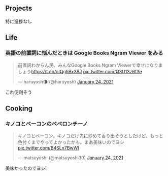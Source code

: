 ## Projects

特に進捗なし

## Life

### 英語の前置詞に悩んだときは Google Books Ngram Viewer をみる

<blockquote class="twitter-tweet"><p lang="ja" dir="ltr">前置詞わからん民、みんなGoogle Books Ngram Viewerで幸せになりましょう<a href="https://t.co/oIQghBx38J">https://t.co/oIQghBx38J</a> <a href="https://t.co/Q3U13z6f3e">pic.twitter.com/Q3U13z6f3e</a></p>&mdash; haruyosh🌘 (@haruyosh) <a href="https://twitter.com/haruyosh/status/1353354896766996480?ref_src=twsrc%5Etfw">January 24, 2021</a></blockquote> <script async src="https://platform.twitter.com/widgets.js" charset="utf-8"></script>

これ便利そう

## Cooking

### キノコとベーコンのペペロンチーノ

<blockquote class="twitter-tweet"><p lang="ja" dir="ltr">キノコとベーコン。キノコだけ先に炒めて香り出そうとしたけど、もっと色付くまでやってよかったかも。まあ美味いのでヨシ <a href="https://t.co/B4SLn7BwWl">pic.twitter.com/B4SLn7BwWl</a></p>&mdash; matsuyoshi (@matsuyoshi30) <a href="https://twitter.com/matsuyoshi30/status/1353176800709341184?ref_src=twsrc%5Etfw">January 24, 2021</a></blockquote> <script async src="https://platform.twitter.com/widgets.js" charset="utf-8"></script>

美味かったのでヨシ!
